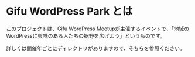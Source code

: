 # Gifu WordPress Park とは
このプロジェクトは、Gifu WordPress Meetupが主催するイベントで、「地域のWordPressに興味のある人たちの裾野を広げよう」というものです。

詳しくは開催年ごとにディレクトリがありますので、そちらを参照ください。
